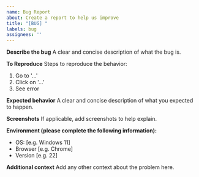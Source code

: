 ```yaml
---
name: Bug Report
about: Create a report to help us improve
title: "[BUG] "
labels: bug
assignees: ''
---
```


**Describe the bug**
A clear and concise description of what the bug is.

**To Reproduce**
Steps to reproduce the behavior:
1. Go to '...'
2. Click on '...'
3. See error

**Expected behavior**
A clear and concise description of what you expected to happen.

**Screenshots**
If applicable, add screenshots to help explain.

**Environment (please complete the following information):**
 - OS: [e.g. Windows 11]
 - Browser [e.g. Chrome]
 - Version [e.g. 22]

**Additional context**
Add any other context about the problem here.